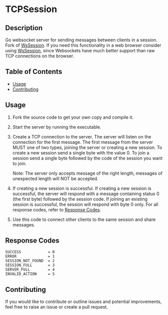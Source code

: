 # TCPSession

## Description

Go websocket server for sending messages between clients in a session. Fork of [WsSession](https://github.com/Aaron-json/WsSession). If you need this functionality in a web browser consider using [WsSession](https://github.com/Aaron-json/WsSession), since Websockets have much better support than raw TCP connections on the browser.

## Table of Contents

- [Usage](#usage)
- [Contributing](#contributing)

## Usage

1. Fork the source code to get your own copy and compile it.

2. Start the server by running the executable.

3. Create a TCP connection to the server. The server will listen on the connection for the first message. The first message from the server MUST one of two types, joining the server or creating a new session. To create a new session send a single byte with the value 0. To join a session send a single byte followed by the code of the session you want to join.

    Note: The server only accepts message of the right length, messages of unexpected length will NOT be accepted.


4. If creating a new session is successful. If creating a new session is successful, the server will respond with a message containing status 0 (the first byte) followed by the session code. If joining an existing session is successful, the session will respond with byte 0 only. For all response codes, refer to [Response Codes](#response-codes).

5. Use this code to connect other clients to the same session and share messages.

## Response Codes
	SUCCESS            = 0
	ERROR              = 1
	SESSION_NOT_FOUND  = 2
	SESSION_FULL       = 3
	SERVER_FULL        = 4
	INVALID_ACTION     = 5
## Contributing

If you would like to contribute or outline issues and potential improvements, feel free to raise an issue or create a pull request.